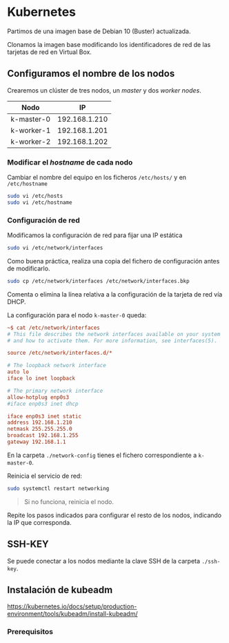 # Kubernetes

Partimos de una imagen base de Debian 10 (Buster) actualizada.

Clonamos la imagen base modificando los identificadores de red de las tarjetas de red en Virtual Box.

## Configuramos el nombre de los nodos

Crearemos un clúster de tres nodos, un *master* y dos *worker nodes*.

| Nodo | IP |
| ---- | -- |
| k-master-0 | 192.168.1.210 |
| k-worker-1 | 192.168.1.201 | 
| k-worker-2 | 192.168.1.202 |

### Modificar el *hostname* de cada nodo

Cambiar el nombre del equipo en los ficheros  `/etc/hosts/` y en `/etc/hostname`

```bash
sudo vi /etc/hosts
sudo vi /etc/hostname
```

### Configuración de red

Modificamos la configuración de red para fijar una IP estática

```bash
sudo vi /etc/network/interfaces
```

Como buena práctica, realiza una copia del fichero de configuración antes de modificarlo.

```bash
sudo cp /etc/network/interfaces /etc/network/interfaces.bkp
```

Comenta o elimina la línea relativa a la configuración de la tarjeta de red vía DHCP.

La configuración para el nodo `k-master-0` queda:

```ini
~$ cat /etc/network/interfaces
# This file describes the network interfaces available on your system
# and how to activate them. For more information, see interfaces(5).

source /etc/network/interfaces.d/*

# The loopback network interface
auto lo
iface lo inet loopback

# The primary network interface
allow-hotplug enp0s3
#iface enp0s3 inet dhcp

iface enp0s3 inet static
address 192.168.1.210
netmask 255.255.255.0
broadcast 192.168.1.255
gateway 192.168.1.1
```

En la carpeta `./network-config` tienes el fichero correspondiente a `k-master-0`.

Reinicia el servicio de red:

```bash
sudo systemctl restart networking
```

> Si no funciona, reinicia el nodo.

Repite los pasos indicados para configurar el resto de los nodos, indicando la IP que corresponda.

## SSH-KEY

Se puede conectar a los nodos mediante la clave SSH de la carpeta `./ssh-key`.

## Instalación de kubeadm

https://kubernetes.io/docs/setup/production-environment/tools/kubeadm/install-kubeadm/

### Prerequisitos

